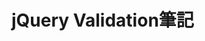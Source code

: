 #  jQuery Validation筆記  

<script src="/js/jquery.min.js"></script>
<script src="/js/jquery.validate.min.js"></script>

<script>
  //在jQuery Validation中加入自訂規則isMultiple100(100的倍數)
  jQuery.validator.addMethod("isMultiple100", function(value, element) {
      if(value) {
          return value%100==0; // 輸入內容中不可有空白字元
      } else {
          return false;
      }
  });

  $().ready(function () {
    $("#Form1").validate({
        rules: {
            merOrdAmt: {
                required: true,
                digits: true,
                min:100,
                max:10000,
                isMultiple100:true
            }
        }, messages: {
            merOrdAmt: {
                required: "请输入金额",
                digits: "请输入数字",
                min:"金额最低100元",
                max:"金额最高10000元",
                isMultiple100:"请输入100的倍数"
            },
            BankCode :{
                required: "请选择银行"
            },
            CHANNELCODE:{
                required: "请选择支付"
            }
        }
    });
  });
</script>


<!--DIV-->
<div id="PayDiv" class="panel panel-default PayDiv" style="display: none;">
    <div class="panel-body">
        <form id="Form1" action="#" method="post" target="_blank">
            <input type="hidden" name="payType" value="交易種類">
            <div class="form-group">
                <label for="merOrdAmt">訂單金额<font color="red">(最低金额100、最高金额5000、金额需要為100的倍数)</font></label>
                <input type="number" class="form-control" name="merOrdAmt">
            </div>
            <div class="form-group">
                <label for="remark">備註</label>
                <input type="text" class="form-control" name="remark">
            </div>
            <div class="form-group">
                <button type="submit" class="btn btn-danger pay_btn">確認</button>
            </div>
        </form>
    </div>
</div>

